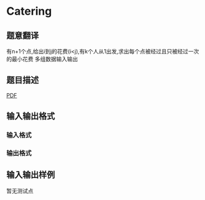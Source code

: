 # Catering

## 题意翻译

有n+1个点,给出i到j的花费(i<j),有k个人从1出发,求出每个点被经过且只被经过一次的最小花费 多组数据输入输出

## 题目描述

[problemUrl]: https://uva.onlinejudge.org/index.php?option=com_onlinejudge&Itemid=8&category=859&page=show_problem&problem=4784

[PDF](https://uva.onlinejudge.org/external/17/p1711.pdf)

## 输入输出格式

### 输入格式

### 输出格式

## 输入输出样例

暂无测试点

